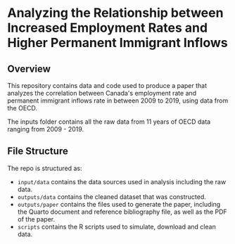 # Analyzing the Relationship between Increased Employment Rates and Higher Permanent Immigrant Inflows

## Overview

This repository contains data and code used to produce a paper that analyzes the correlation between Canada's employment rate and permanent immigrant inflows rate in between 2009 to 2019, using data from the OECD.

The inputs folder contains all the raw data from 11 years of OECD data ranging from 2009 - 2019.

## File Structure

The repo is structured as:

-   `input/data` contains the data sources used in analysis including the raw data.
-   `outputs/data` contains the cleaned dataset that was constructed.
-   `outputs/paper` contains the files used to generate the paper, including the Quarto document and reference bibliography file, as well as the PDF of the paper. 
-   `scripts` contains the R scripts used to simulate, download and clean data.

